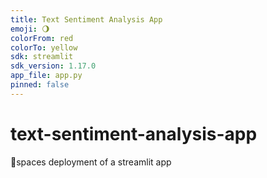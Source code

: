 ```yaml
---
title: Text Sentiment Analysis App
emoji: 🌖
colorFrom: red
colorTo: yellow
sdk: streamlit
sdk_version: 1.17.0
app_file: app.py
pinned: false
---
```


# text-sentiment-analysis-app
🤗spaces deployment of a streamlit app
